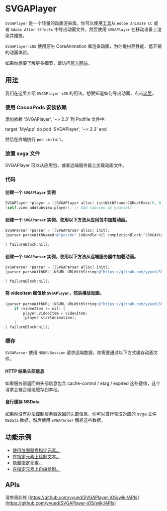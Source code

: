 # SVGAPlayer

`SVGAPlayer` 是一个轻量的动画渲染库。你可以使用[工具](http://svga.io/designer.html)从 `Adobe Animate CC` 或者 `Adobe After Effects` 中导出动画文件，然后使用 `SVGAPlayer` 在移动设备上渲染并播放。

`SVGAPlayer-iOS` 使用原生 CoreAnimation 库渲染动画，为你提供高性能、低开销的动画体验。

如果你想要了解更多细节，请访问[官方网站](http://svga.io/)。

## 用法

我们在这里介绍 `SVGAPlayer-iOS` 的用法。想要知道如何导出动画，点击[这里](http://svga.io/designer.html)。

### 使用 CocoaPods 安装依赖

添加依赖 'SVGAPlayer', '~> 2.3' 到 Podfile 文件中:

target 'MyApp' do
  pod 'SVGAPlayer', '~> 2.3'
end

然后在终端执行 `pod install`。

### 放置 svga 文件

SVGAPlayer 可以从应用包，或者远端服务器上加载动画文件。

### 代码

#### 创建一个 `SVGAPlayer` 实例

```objectivec
SVGAPlayer *player = [[SVGAPlayer alloc] initWithFrame:CGRectMake(0, 0, 200, 200)];
[self.view addSubview:player]; // Add subview by yourself.
```

#### 创建一个 `SVGAParser` 实例，使用以下方法从应用包中加载动画。
```objectivec
SVGAParser *parser = [[SVGAParser alloc] init];
[parser parseWithNamed:@"posche" inBundle:nil completionBlock:^(SVGAVideoEntity * _Nonnull videoItem) {
    
} failureBlock:nil];
```

#### 创建一个 `SVGAParser` 实例，使用以下方法从远端服务器中加载动画。

```objectivec
SVGAParser *parser = [[SVGAParser alloc] init];
[parser parseWithURL:[NSURL URLWithString:@"https://github.com/yyued/SVGA-Samples/blob/master/posche.svga?raw=true"] completionBlock:^(SVGAVideoEntity * _Nullable videoItem) {
    
} failureBlock:nil];
```

#### 将 videoItem 赋值给 `SVGAPlayer`，然后播放动画。

```objectivec
[parser parseWithURL:[NSURL URLWithString:@"https://github.com/yyued/SVGA-Samples/blob/master/posche.svga?raw=true"] completionBlock:^(SVGAVideoEntity * _Nullable videoItem) {
    if (videoItem != nil) {
        player.videoItem = videoItem;
        [player startAnimation];
    }
} failureBlock:nil];
```

### 缓存

`SVGAParser` 使用 `NSURLSession` 请求远端数据，你需要通过以下方式缓存动画文件。

#### HTTP 结果头部信息

如果服务器返回的头部信息包含 cache-control / etag / expired 这些键值，这个请求会被合理地缓存到本地。

#### 自行缓存 NSData

如果你没有办法控制服务器返回的头部信息，你可以自行获取对应的 svga 文件 `NSData` 数据，然后使用 `SVGAParser` 解析这些数据。

## 功能示例

* [使用位图替换指定元素。](https://github.com/yyued/SVGAPlayer-iOS/wiki/Dynamic-Image)
* [在指定元素上绘制文本。](https://github.com/yyued/SVGAPlayer-iOS/wiki/Dynamic-Text)
* [隐藏指定元素。](https://github.com/yyued/SVGAPlayer-iOS/wiki/Dynamic-Hidden)
* [在指定元素上自由绘制。](https://github.com/yyued/SVGAPlayer-iOS/wiki/Dynamic-Drawer)

## APIs

请参阅此处 [https://github.com/yyued/SVGAPlayer-iOS/wiki/APIs](https://github.com/yyued/SVGAPlayer-iOS/wiki/APIs)